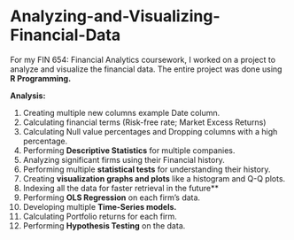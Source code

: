 # Analyzing-and-Visualizing-Financial-Data

For my FIN 654: Financial Analytics coursework, I worked on a project to analyze and visualize the financial data. The entire project was done using **R Programming.** 

**Analysis:**
1. Creating multiple new columns example Date column.
2. Calculating financial terms (Risk-free rate; Market Excess Returns)
3. Calculating Null value percentages and Dropping columns with a high percentage.
4. Performing **Descriptive Statistics** for multiple companies.
5. Analyzing significant firms using their Financial history.
6. Performing multiple **statistical tests** for understanding their history.
7. Creating **visualization graphs and plots** like a histogram and Q-Q plots.
8. Indexing all the data for faster retrieval in the future**
9. Performing **OLS Regression** on each firm’s data.
10. Developing multiple **Time-Series models.**
11. Calculating Portfolio returns for each firm.
12. Performing **Hypothesis Testing** on the data.
